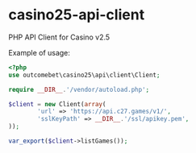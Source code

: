 # casino25-api-client
PHP API Client for Casino v2.5

Example of usage:
```php
<?php
use outcomebet\casino25\api\client\Client;

require __DIR__.'/vendor/autoload.php';

$client = new Client(array(
        'url' => 'https://api.c27.games/v1/',
        'sslKeyPath' => __DIR__.'/ssl/apikey.pem',
));

var_export($client->listGames());
```
